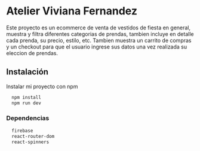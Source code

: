 # Atelier Viviana Fernandez

Este proyecto es un ecommerce de venta de vestidos de fiesta en general, muestra y filtra diferentes categorias de prendas, tambien incluye en detalle cada prenda, su precio, estilo, etc.
Tambien muestra un carrito de compras y un checkout para que el usuario ingrese sus datos una vez realizada su eleccion de prendas.
 

## Instalación

Instalar mi proyecto con npm

```bash
  npm install
  npm run dev
```

### Dependencias

```bash
  firebase
  react-router-dom
  react-spinners
```